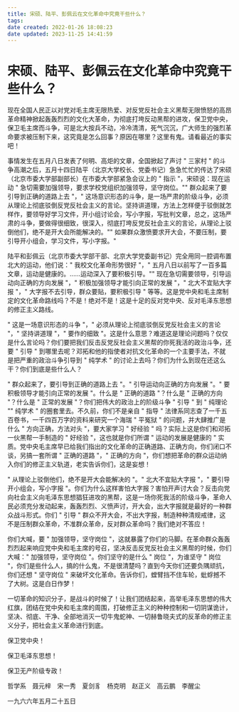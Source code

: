 ```yaml
---
title: 宋硕、陆平、彭佩云在文化革命中究竟干些什么？
tags: 
date created: 2022-01-26 18:08:23
date updated: 2023-11-25 14:41:59
---
```


# 宋硕、陆平、彭佩云在文化革命中究竟干些什么？

现在全国人民正以对党对毛主席无限热爱、对反党反社会主义黑帮无限愤怒的高昂革命精神掀起轰轰烈烈的文化大革命，为彻底打垮反动黑帮的进攻，保卫党中央，保卫毛主席而斗争，可是北大按兵不动，冷冷清清，死气沉沉，广大师生的强烈革命要求被压制下来，这究竟是怎么回事？原因在哪里？这里有鬼。请看最近的事实吧！

事情发生在五月八日发表了何明、高炬的文章，全国掀起了声讨 " 三家村 " 的斗争高潮之后，五月十四日陆平（北京大学校长、党委书记）急急忙忙的传达了宋硕（北京市委大学部副部长）在市委大学部紧急会议上的 " 指示 "，宋硕说：现在运动 " 急切需要加强领导，要求学校党组织加强领导，坚守岗位。"" 群众起来了要引导到正确的道路上去 "，" 这场意识形态的斗争，是一场严肃的阶级斗争，必须从理论上彻底驳倒反党反社会主义的言论。坚持讲道理，方法上怎样便于驳倒就怎样作，要领导好学习文件，开小组讨论会，写小字报，写批判文章，总之，这场严肃的斗争，要做得很细致，很深入，彻底打垮反党反社会主义的言论，从理论上驳倒他们，绝不是开大会所能解决的。"" 如果群众激愤要求开大会，不要压制，要引导开小组会，学习文件，写小字报。"

陆平和彭佩云（北京市委大学部干部、北京大学党委副书记）完全用同一腔调布置北大的运动，他们说：" 我校文化革命形势很好 "，" 五月八日以前写了一百多篇文章，运动是健康的。……运动深入了要积极引导。"" 现在急切需要领导，引导运动向正确的方向发展 "，" 积极加强领导才能引向正常的发展 "，" 北大不宜贴大字报 "，" 大字报不去引导，群众要贴，要积极引导 " 等等。这是党中央和毛主席制定的文化革命路线吗？不是！绝对不是！这是十足的反对党中央、反对毛泽东思想的修正主义路线。

" 这是一场意识形态的斗争 "，" 必须从理论上彻底驳倒反党反社会主义的言论 "，" 坚持讲道理 "，" 要作的细致 "。这是什么意思？难道这是理论问题吗？仅仅是什么言论吗？你们要把我们反击反党反社会主义黑帮的你死我活的政治斗争，还要 " 引导 " 到哪里去呢？邓拓和他的指使者对抗文化革命的一个主要手法，不就是把严重的政治斗争引导到 " 纯学术 " 的讨论上去吗？你们为什么到现在还这么干？你们到底是些什么人？

" 群众起来了，要引导到正确的道路上去 "。" 引导运动向正确的方向发展 "。" 要积极领导才能引向正常的发展 "。什么是 " 正确的道路 "？什么是 " 正确的方向 "？什么是 " 正常的发展 "？你们把伟大的政治上的阶级斗争 " 引导 " 到 " 纯理论 "" 纯学术 " 的圈套里去。不久前，你们不是亲自 " 指导 " 法律系同志查了一千五百卷书，一千四百万字的资料来研究一个海瑞 " 平冤狱 " 的问题，并大肆推广是什么 " 方向正确，方法对头 "，要大家学习 " 好经验 " 吗？实际上这是你们和邓拓一伙黑帮一手制造的 " 好经验 "，这也就是你们所谓 " 运动的发展是健康的 " 实质。党中央毛主席早已给我们指出的文化革命的正确道路、正确方向，你们闭口不谈，另搞一套所谓 " 正确的道路 "，" 正确的方向 "，你们想把革命的群众运动纳入你们的修正主义轨道，老实告诉你们，这是妄想！

" 从理论上驳倒他们，绝不是开大会能解决的 "。" 北大不宜贴大字报 "，" 要引导开小组会，写小字报 "。你们为什么这样害怕大字报？害怕开声讨大会？反击向党向社会主义向毛泽东思想猖狂进攻的黑帮，这是一场你死我活的阶级斗争，革命人民必须充分发动起来，轰轰烈烈、义愤声讨，开大会，出大字报就是最好的一种群众战斗形式。你们 " 引导 " 群众不开大会，不出大字报，制造种种清规戒律，这不是压制群众革命，不准群众革命，反对群众革命吗？我们绝对不答应！

你们大喊，要 " 加强领导，坚守岗位 "，这就暴露了你们的马脚。在革命群众轰轰烈烈起来响应党中央和毛主席的号召，坚决反击反党反社会主义黑帮的时候，你们大喊：" 加强领导，坚守岗位 "。你们坚守的是什么 " 岗位 "，为谁坚守 " 岗位 "，你们是些什么人，搞的什么鬼，不是很清楚吗？直到今天你们还要负隅顽抗，你们还想 " 坚守岗位 " 来破坏文化革命。告诉你们，螳臂挡不住车轮，蚍蜉撼不了大树。这是白日作梦！

一切革命的知识分子，是战斗的时候了！让我们团结起来，高举毛泽东思想的伟大红旗，团结在党中央和毛主席的周围，打破修正主义的种种控制和一切阴谋诡计，坚决、彻底、干净、全部地消灭一切牛鬼蛇神、一切赫鲁晓夫式的反革命的修正主义分子，把社会主义革命进行到底。

保卫党中央！

保卫毛泽东思想！

保卫无产阶级专政！

哲学系　聂元梓　宋一秀　夏剑豸　杨克明　赵正义　高云鹏　李醒尘

一九六六年五月二十五日
